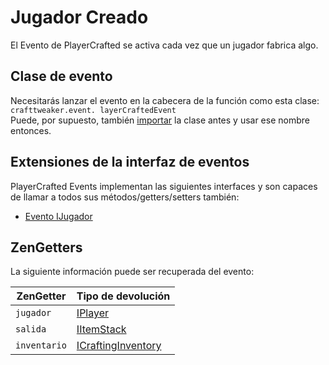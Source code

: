 # Jugador Creado

El Evento de PlayerCrafted se activa cada vez que un jugador fabrica algo.

## Clase de evento

Necesitarás lanzar el evento en la cabecera de la función como esta clase:  
`crafttweaker.event. layerCraftedEvent`  
Puede, por supuesto, también [importar](/AdvancedFunctions/Import/) la clase antes y usar ese nombre entonces.

## Extensiones de la interfaz de eventos

PlayerCrafted Events implementan las siguientes interfaces y son capaces de llamar a todos sus métodos/getters/setters también:

- [Evento IJugador](/Vanilla/Events/Events/IPlayerEvent/)

## ZenGetters

La siguiente información puede ser recuperada del evento:

| ZenGetter    | Tipo de devolución                                                  |
| ------------ | ------------------------------------------------------------------- |
| `jugador`    | [IPlayer](/Vanilla/Players/IPlayer/)                                |
| `salida`     | [IItemStack](/Vanilla/Items/IItemStack/)                            |
| `inventario` | [ICraftingInventory](/Vanilla/Recipes/Crafting/ICraftingInventory/) |